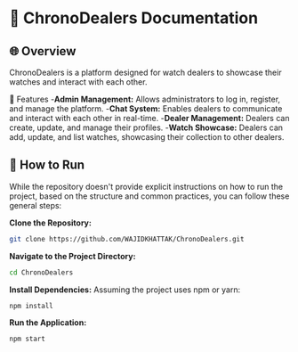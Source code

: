 # 📖 ChronoDealers Documentation


## 🌐 Overview
ChronoDealers is a platform designed for watch dealers to showcase their watches and interact with each other.

🌟 Features
-**Admin Management:** Allows administrators to log in, register, and manage the platform.
-**Chat System:** Enables dealers to communicate and interact with each other in real-time.
-**Dealer Management:** Dealers can create, update, and manage their profiles.
-**Watch Showcase:** Dealers can add, update, and list watches, showcasing their collection to other dealers.

## 🚀 How to Run
While the repository doesn't provide explicit instructions on how to run the project, based on the structure and common practices, you can follow these general steps:

**Clone the Repository:**

```bash
git clone https://github.com/WAJIDKHATTAK/ChronoDealers.git
```
**Navigate to the Project Directory:**

```bash
cd ChronoDealers
```

**Install Dependencies:**
Assuming the project uses npm or yarn:

```bash
npm install
```
**Run the Application:**

```bash
npm start
```
